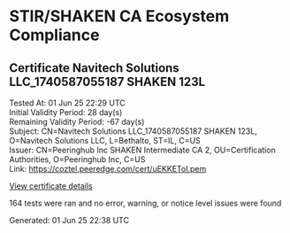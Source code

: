 # STIR/SHAKEN CA Ecosystem Compliance

## Certificate Navitech Solutions LLC_1740587055187 SHAKEN 123L

Tested At: 01 Jun 25 22:29 UTC\
Initial Validity Period: 28 day(s)\
Remaining Validity Period: -67 day(s)\
Subject: CN=Navitech Solutions LLC_1740587055187 SHAKEN 123L, O=Navitech Solutions LLC, L=Bethalto, ST=IL, C=US\
Issuer: CN=Peeringhub Inc SHAKEN Intermediate CA 2, OU=Certification Authorities, O=Peeringhub Inc, C=US\
Link: https://coztel.peeredge.com/cert/uEKKEToI.pem

[View certificate details](https://x509.io/?cert=MIIDQTCCAuigAwIBAgIQRdE8Dn6LYi7fJS%2FatIuWADAKBggqhkjOPQQDAjB8MQswCQYDVQQGEwJVUzEXMBUGA1UECgwOUGVlcmluZ2h1YiBJbmMxIjAgBgNVBAsMGUNlcnRpZmljYXRpb24gQXV0aG9yaXRpZXMxMDAuBgNVBAMMJ1BlZXJpbmdodWIgSW5jIFNIQUtFTiBJbnRlcm1lZGlhdGUgQ0EgMjAeFw0yNTAyMjYxNjI0MTVaFw0yNTAzMjYxNTUyMzBaMIGJMQswCQYDVQQGEwJVUzELMAkGA1UECAwCSUwxETAPBgNVBAcMCEJldGhhbHRvMR8wHQYDVQQKDBZOYXZpdGVjaCBTb2x1dGlvbnMgTExDMTkwNwYDVQQDDDBOYXZpdGVjaCBTb2x1dGlvbnMgTExDXzE3NDA1ODcwNTUxODcgU0hBS0VOIDEyM0wwWTATBgcqhkjOPQIBBggqhkjOPQMBBwNCAASLG8Ozq439rYVYljTtzHFhxih6wQqmqvYtV%2BbKjNMSxJf6Y8ODkuZI3jpCGM%2F%2FpHyB1fcSm6h5HW6JCxLS0iIMo4IBPDCCATgwDgYDVR0PAQH%2FBAQDAgeAMAwGA1UdEwEB%2FwQCMAAwHQYDVR0OBBYEFMpSsODpBnVGAgC%2FQR0tIwImfNkOMB8GA1UdIwQYMBaAFK6hc1GIKVcRygyp9LEKbk64S00HMBcGA1UdIAQQMA4wDAYKYIZIAYb%2FCQEBBDAWBggrBgEFBQcBGgQKMAigBhYEMTIzTDCBpgYDVR0fBIGeMIGbMIGYoDqgOIY2aHR0cHM6Ly9hdXRoZW50aWNhdGUtYXBpLmljb25lY3Rpdi5jb20vZG93bmxvYWQvdjEvY3JsolqkWDBWMRQwEgYDVQQHDAtCcmlkZ2V3YXRlcjELMAkGA1UECAwCTkoxEzARBgNVBAMMClNUSS1QQSBDUkwxCzAJBgNVBAYTAlVTMQ8wDQYDVQQKDAZTVEktUEEwCgYIKoZIzj0EAwIDRwAwRAIgHuCb18U0lPexAlfnPaF1AocMv%2BLh6OPJYJPJswU8MswCIDfWQsrn6c%2BOoHY557kpSD1zPtmOnptuV9O2PxajnGEc)

164 tests were ran and no error, warning, or notice level issues were found


Generated: 01 Jun 25 22:38 UTC